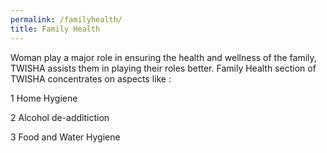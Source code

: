 ```yaml
---
permalink: /familyhealth/
title: Family Health
---
```


Woman play a major role in ensuring the health and wellness of the family, TWISHA assists them in playing their roles better. Family Health section of TWISHA concentrates on aspects like :

1 Home Hygiene

2 Alcohol de-additiction

3 Food and Water Hygiene
